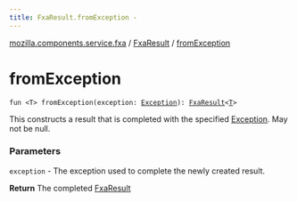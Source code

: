 ```yaml
---
title: FxaResult.fromException - 
---
```


[mozilla.components.service.fxa](../index.html) / [FxaResult](index.html) / [fromException](./from-exception.html)

# fromException

`fun <T> fromException(exception: `[`Exception`](https://kotlinlang.org/api/latest/jvm/stdlib/kotlin/-exception/index.html)`): `[`FxaResult`](index.html)`<`[`T`](from-exception.html#T)`>`

This constructs a result that is completed with the specified [Exception](https://kotlinlang.org/api/latest/jvm/stdlib/kotlin/-exception/index.html).
May not be null.

### Parameters

`exception` - The exception used to complete the newly created result.

**Return**
The completed [FxaResult](index.html)

